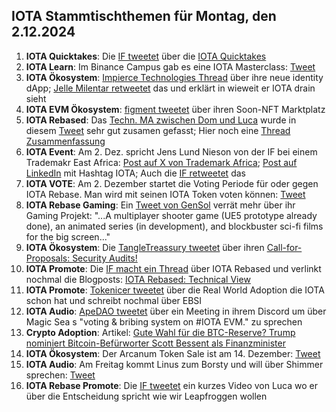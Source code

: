 ## IOTA Stammtischthemen für Montag, den 2.12.2024

1. **IOTA Quicktakes**: Die [IF tweetet](https://x.com/iota/status/1861005304810332484) über die [IOTA Quicktakes](https://x.com/iota/status/1861005304810332484)
2. **IOTA Learn**: Im Binance Campus gab es eine IOTA Masterclass: [Tweet](https://x.com/luckybb88/status/1861253511755039068)
3. **IOTA Ökosystem**: [Impierce Technologies Thread](https://x.com/ImpierceTech/status/1861063216723374342) über ihre neue identity dApp; [Jelle Milentar retweetet](https://x.com/JelleFm/status/1861101541953814644) das und erklärt in wieweit er IOTA drain sieht
4. **IOTA EVM Ökosystem**: [figment tweetet](https://x.com/figment_nfts/status/1861104218725036338) über ihren Soon-NFT Marktplatz
5. **IOTA Rebased**: Das [Techn. MA zwischen Dom und Luca](https://www.youtube.com/live/bbcM0pL4RTU) wurde in diesem [Tweet](https://x.com/karlaxelm/status/1861104988488974687) sehr gut zusamen gefasst; Hier noch eine [Thread Zusammenfassung](https://x.com/hashtag_flesh/status/1861173566810530298)
6. **IOTA Event**: Am 2. Dez. spricht Jens Lund Nieson von der IF bei einem Trademakr East Africa: [Post auf X von Trademark Africa](https://x.com/TradeMarkAfrica/status/1860993395151282619); [Post auf LinkedIn](https://www.linkedin.com/feed/update/urn:li:activity:7266746346731130880/?actorCompanyId=1117890) mit Hashtag IOTA; Auch die [IF retweetet](https://x.com/iota/status/1861340513044934802) das
7. **IOTA VOTE**: Am 2. Dezember startet die Voting Periode für oder gegen IOTA Rebase. Man wird mit seinen IOTA Token voten können: [Tweet](https://x.com/iota/status/1861047234512519594)
8. **IOTA Rebase Gaming**: Ein [Tweet von GenSol](https://x.com/GenSol_io/status/1861293012745363852) verrät mehr über ihr Gaming Projekt: "...A multiplayer shooter game (UE5 prototype already done), an animated series (in development), and blockbuster sci-fi films for the big screen..."
9. **IOTA Ökosystem**: Die [TangleTreassury tweetet](https://x.com/TangleTreasury/status/1861289635906789481) über ihren [Call-for-Proposals: Security Audits!](https://medium.com/@tangletreasury_87751/call-for-proposals-security-audits-28ee74a315b0)
10. **IOTA Promote**: Die [IF macht ein Thread](https://x.com/iota/status/1861439778232656040) über IOTA Rebased und verlinkt nochmal die Blogposts: [IOTA Rebased: Technical View](https://blog.iota.org/iota-rebased-technical-view/)
11. **IOTA Promote**: [Tokenicer tweetet](https://x.com/Tokenicer/status/1861687014547947630) über die Real World Adoption die IOTA schon hat und schreibt nochmal über EBSI
12. **IOTA Audio**: [ApeDAO tweetet](https://x.com/0xApeDAO/status/1861670535324635409) über ein Meeting in ihrem Discord um über Magic Sea s "voting & bribing system on #IOTA EVM." zu sprechen
13. **Crypto Adoption**: Artikel: [Gute Wahl für die BTC-Reserve? Trump nominiert Bitcoin-Befürworter Scott Bessent als Finanzminister](https://www.blocktrainer.de/blog/trump-nominiert-bitcoin-befuerworter-scott-bessent-als-finanzminister)
14. **IOTA Ökosystem**: Der Arcanum Token Sale ist am 14. Dezember: [Tweet](https://x.com/DarkMythosIOTA/status/1861411158164385806)
15. **IOTA Audio**: Am Freitag kommt Linus zum Borsty und will über Shimmer sprechen: [Tweet](https://x.com/tangle_talk/status/1861418308571943286)
16. **IOTA Rebase Promote**: Die [IF tweetet](https://x.com/iota/status/1861742404870537602) ein kurzes Video von Luca wo er über die Entscheidung spricht wie wir Leapfroggen wollen
